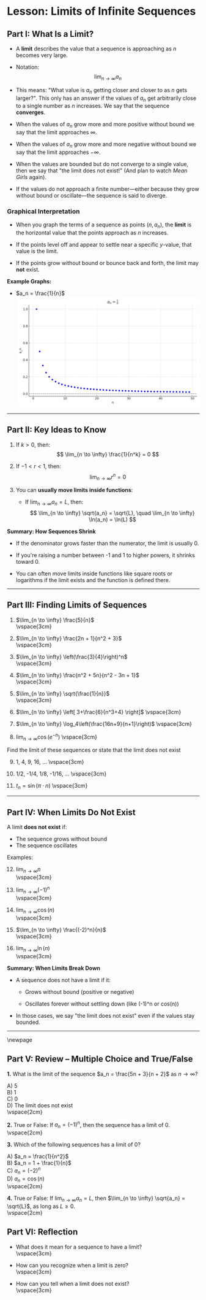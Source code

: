 <!-- command: render -->
<!-- command: grid -->
# Lesson: Limits of Infinite Sequences

## Part I: What Is a Limit?

- A **limit** describes the value that a sequence is approaching as $n$ becomes very large.

- Notation:
  $$
  \lim_{n \to \infty} a_n
  $$

- This means: "What value is $a_n$ getting closer and closer to as $n$ gets larger?". This only has an answer if the values of $a_n$ get arbitrarily close to a single number as $n$ increases. We say that the sequence **converges**.

- When the values of $a_n$ grow more and more positive without bound we say that the limit approaches $\infty$.

- When the values of $a_n$ grow more and more negative without bound we say that the limit approaches $-\infty$.

- When the values are bounded but do not converge to a single value, then we say that "the limit does not exist!" (And plan to watch *Mean Girls* again).

- If the values do not approach a finite number—either because they grow without bound or oscillate—the sequence is said to diverge.

### Graphical Interpretation

- When you graph the terms of a sequence as points $(n, a_n)$, the **limit** is the horizontal value that the points approach as $n$ increases.

- If the points level off and appear to settle near a specific $y$-value, that value is the limit.

- If the points grow without bound or bounce back and forth, the limit may **not** exist.

**Example Graphs:**

- $a_n = \frac{1}{n}$  
  ![1 over n](img/limit_seq1_1_over_n.png)

---

## Part II: Key Ideas to Know

1. If $k > 0$, then:
   $$
   \lim_{n \to \infty} \frac{1}{n^k} = 0
   $$

2. If $-1 < r < 1$, then:
   $$
   \lim_{n \to \infty} r^n = 0
   $$

3. You can **usually move limits inside functions**:

   - If $\lim_{n \to \infty} a_n = L$, then:
     $$
     \lim_{n \to \infty} \sqrt{a_n} = \sqrt{L},
     \quad
     \lim_{n \to \infty} \ln(a_n) = \ln(L)
     $$

**Summary: How Sequences Shrink**

- If the denominator grows faster than the numerator, the limit is usually 0.

- If you're raising a number between -1 and 1 to higher powers, it shrinks toward 0.

- You can often move limits inside functions like square roots or logarithms if the limit exists and the function is defined there.

---

## Part III: Finding Limits of Sequences

1. $\lim_{n \to \infty} \frac{5}{n}$  
\vspace{3cm}

2. $\lim_{n \to \infty} \frac{2n + 1}{n^2 + 3}$  
\vspace{3cm}

3. $\lim_{n \to \infty} \left(\frac{3}{4}\right)^n$  
\vspace{3cm}

4. $\lim_{n \to \infty} \frac{n^2 + 5n}{n^2 - 3n + 1}$  
\vspace{3cm}

5. $\lim_{n \to \infty} \sqrt{\frac{1}{n}}$  
\vspace{3cm}

6. $\lim_{n \to \infty} \left[  3+\frac{6}{n^3+4} \right]$
\vspace{3cm}

7. $\lim_{n \to \infty} \log_4\left(\frac{16n+9}{n+1}\right)$
\vspace{3cm}

8. $\lim_{n \to \infty} \cos(e^{-n})$
\vspace{3cm}

Find the limit of these sequences or state that the limit does not exist

9. 1, 4, 9, 16, $\dots$
\vspace{3cm}

10. 1/2, -1/4, 1/8, -1/16, $\dots$
\vspace{3cm}

11. $t_n=\sin(\pi \cdot n)$
\vspace{3cm}

---

## Part IV: When Limits Do Not Exist

A limit **does not exist** if:
- The sequence grows without bound
- The sequence oscillates

Examples:

12. $\lim_{n \to \infty} n$  
\vspace{3cm}

13. $\lim_{n \to \infty} (-1)^n$  
\vspace{3cm}

14. $\lim_{n \to \infty} \cos(n)$  
\vspace{3cm}

15. $\lim_{n \to \infty} \frac{(-2)^n}{n}$  
\vspace{3cm}

16. $\lim_{n \to \infty} \ln(n)$  
\vspace{3cm}


**Summary: When Limits Break Down**

- A sequence does not have a limit if it:

  - Grows without bound (positive or negative)
  
  - Oscillates forever without settling down (like (-1)^n or cos(n))
  
- In those cases, we say "the limit does not exist" even if the values stay bounded.

---

\newpage

## Part V: Review – Multiple Choice and True/False

**1.** What is the limit of the sequence $a_n = \frac{5n + 3}{n + 2}$ as $n \to \infty$?

A) 5  
B) 1  
C) 0  
D) The limit does not exist  
\vspace{2cm}

**2.** True or False: If $a_n = (-1)^n$, then the sequence has a limit of 0.  
\vspace{2cm}

**3.** Which of the following sequences has a limit of 0?

A) $a_n = \frac{1}{n^2}$  
B) $a_n = 1 + \frac{1}{n}$  
C) $a_n = (-2)^n$  
D) $a_n = \cos(n)$  
\vspace{2cm}

**4.** True or False: If $\lim_{n \to \infty} a_n = L$, then $\lim_{n \to \infty} \sqrt{a_n} = \sqrt{L}$, as long as $L \ge 0$.  
\vspace{2cm}

## Part VI: Reflection

- What does it mean for a sequence to have a limit?  
\vspace{3cm}

- How can you recognize when a limit is zero?  
\vspace{3cm}

- How can you tell when a limit does not exist?  
\vspace{3cm}
